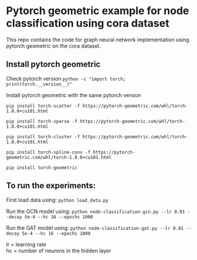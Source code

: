 # Pytorch geometric example for node classification using cora dataset

This repo contains the code for graph neural network implementation using pytorch geometric on the cora dataset.

## Install pytorch geometric
Check pytorch version
`python -c "import torch; print(torch.__version__)"`

Install pytorch geometric with the same pytorch version

`pip install torch-scatter -f https://pytorch-geometric.com/whl/torch-1.8.0+cu101.html`

`pip install torch-sparse -f https://pytorch-geometric.com/whl/torch-1.8.0+cu101.html`

`pip install torch-cluster -f https://pytorch-geometric.com/whl/torch-1.8.0+cu101.html`

`pip install torch-spline-conv -f https://pytorch-geometric.com/whl/torch-1.8.0+cu101.html`

`pip install torch-geometric`


## To run the experiments:
First load data using:
`python load_data.py`

Run the GCN model using:
`python node-classification-gcn.py --lr 0.01 --decay 5e-4 --hc 16 --epochs 1000`

Run the GAT model using:
`python node-classification-gat.py --lr 0.01 --decay 5e-4 --hc 16 --epochs 1000`

lr = learning rate  
hc = number of neurons in the hidden layer
